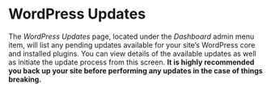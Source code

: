 # WordPress Updates

The *WordPress Updates* page, located under the *Dashboard* admin menu item, will list any pending updates available for your site’s WordPress core and installed plugins. You can view details of the available updates as well as initiate the update process from this screen. **It is highly recommended you back up your site before performing any updates in the case of things breaking.**